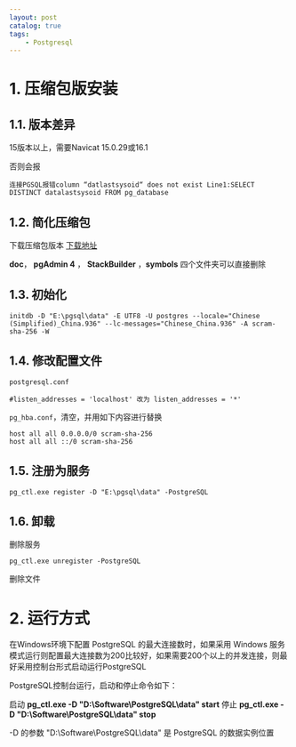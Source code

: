 ```yaml
---
layout: post   	
catalog: true
tags:
    - Postgresql
---
```




# 1. 压缩包版安装

## 1.1. 版本差异

15版本以上，需要Navicat 15.0.29或16.1

否则会报

```
连接PGSQL报错column “datlastsysoid“ does not exist Line1:SELECT DISTINCT datalastsysoid FROM pg_database
```

## 1.2. 简化压缩包

下载压缩包版本 [下载地址](https://www.postgresql.org/download/windows/)

**doc**， **pgAdmin 4** ， **StackBuilder** ，**symbols** 四个文件夹可以直接删除

## 1.3. 初始化

```
initdb -D "E:\pgsql\data" -E UTF8 -U postgres --locale="Chinese (Simplified)_China.936" --lc-messages="Chinese_China.936" -A scram-sha-256 -W
```

## 1.4. 修改配置文件

`postgresql.conf `

```
#listen_addresses = 'localhost' 改为 listen_addresses = '*'
```

`pg_hba.conf`，清空，并用如下内容进行替换

```
host all all 0.0.0.0/0 scram-sha-256
host all all ::/0 scram-sha-256
```

## 1.5. 注册为服务

```
pg_ctl.exe register -D "E:\pgsql\data" -PostgreSQL
```

## 1.6. 卸载

删除服务

```
pg_ctl.exe unregister -PostgreSQL
```

删除文件

# 2. 运行方式

在Windows环境下配置 PostgreSQL 的最大连接数时，如果采用 Windows 服务模式运行则配置最大连接数为200比较好，如果需要200个以上的并发连接，则最好采用控制台形式启动运行PostgreSQL

PostgreSQL控制台运行，启动和停止命令如下：

启动
**pg_ctl.exe -D "D:\Software\PostgreSQL\data" start**
停止
**pg_ctl.exe -D "D:\Software\PostgreSQL\data" stop**

-D 的参数 "D:\Software\PostgreSQL\data" 是 PostgreSQL 的数据实例位置